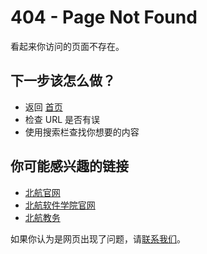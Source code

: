 # 404 - Page Not Found

看起来你访问的页面不存在。

## 下一步该怎么做？
- 返回 [首页](/)
- 检查 URL 是否有误
- 使用搜索栏查找你想要的内容

## 你可能感兴趣的链接
- [北航官网](https://www.buaa.edu.cn/)
- [北航软件学院官网](https://soft.buaa.edu.cn)
- [北航教务](https://jiaowu.buaa.edu.cn)

如果你认为是网页出现了问题，请[联系我们]()。
